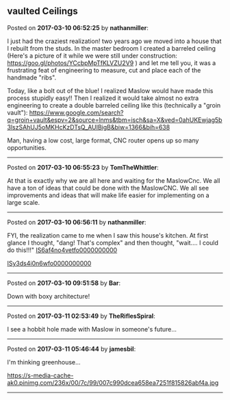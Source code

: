 ## vaulted Ceilings
Posted on **2017-03-10 06:52:25** by **nathanmiller**:

I just had the craziest realization! two years ago we moved into a house that I rebuilt from the studs. In the master bedroom I created a barreled ceiling (Here's a picture of it while we were still under construction: https://goo.gl/photos/YCcbpMpTfKLVZU2V9 ) and let me tell you, it was a frustrating feat of engineering to measure, cut and place each of the handmade "ribs". 

Today, like a bolt out of the blue! I realized Maslow would have made this process stupidly easy!! Then I realized it would take almost no extra engineering to create a double barreled ceiling like this (technically a "groin vault"): https://www.google.com/search?q=groin+vault&espv=2&source=lnms&tbm=isch&sa=X&ved=0ahUKEwjag5b3lszSAhUJ5oMKHcKzDTsQ_AUIBigB&biw=1366&bih=638

Man, having a low cost, large format, CNC router opens up so many opportunities.

---

Posted on **2017-03-10 06:55:23** by **TomTheWhittler**:

At that is exactly why we are all here and waiting for the MaslowCnc. We all have a ton of ideas that could be done with the MaslowCNC. We all see improvements and ideas that will make life easier for implementing on a large scale.

---

Posted on **2017-03-10 06:56:11** by **nathanmiller**:

FYI, the realization came to me when I saw this house's kitchen. At first glance I thought, "dang! That's complex" and then thought, "wait.... I could do this!!!"  [IS6af4no4vetfo0000000000](//muut.com/u/maslowcnc/s2/:maslowcnc:OGDE:is6af4no4vetfo0000000000.jpg.jpg) 

 [ISy3ds4i0n6wfo0000000000](//muut.com/u/maslowcnc/s2/:maslowcnc:3byH:isy3ds4i0n6wfo0000000000.jpg.jpg)

---

Posted on **2017-03-10 09:51:58** by **Bar**:

Down with boxy architecture!

---

Posted on **2017-03-11 02:53:49** by **TheRiflesSpiral**:

I see a hobbit hole made with Maslow in someone's future...

---

Posted on **2017-03-11 05:46:44** by **jamesbil**:

I'm thinking greenhouse... 

https://s-media-cache-ak0.pinimg.com/236x/00/7c/99/007c990dcea658ea7251f815826abf4a.jpg

---

